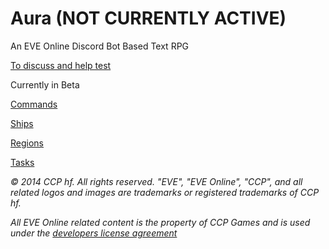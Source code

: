 # Aura (NOT CURRENTLY ACTIVE)

An EVE Online Discord Bot Based Text RPG

[To discuss and help test](https://discord.gg/ZWmzTP3)

Currently in Beta

[Commands](https://github.com/shibdib/Aura/wiki/1.-Commands)

[Ships](https://github.com/shibdib/Aura/wiki/2.-Ships)

[Regions](https://github.com/shibdib/Aura/wiki/3.-Regions)

[Tasks](https://github.com/shibdib/Aura/wiki/4.-Tasks)


*© 2014 CCP hf. All rights reserved. "EVE", "EVE Online", "CCP", and all related logos and images are trademarks or registered trademarks of CCP hf.*

*All EVE Online related content is the property of CCP Games and is used under the [developers license agreement](https://developers.eveonline.com/resource/license-agreement)*

